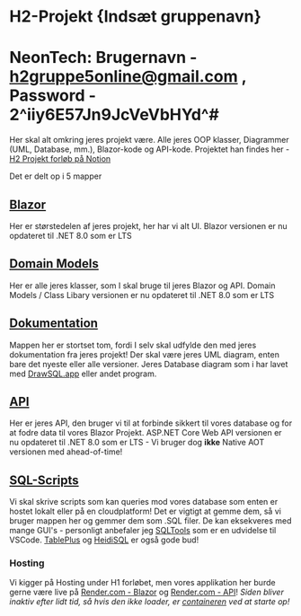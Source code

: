 # H2-Projekt {Indsæt gruppenavn}
# NeonTech: Brugernavn - h2gruppe5online@gmail.com , Password - 2^iiy6E57Jn9JcVeVbHYd^#


Her skal alt omkring jeres projekt være. Alle jeres OOP klasser, Diagrammer (UML, Database, mm.), Blazor-kode og API-kode. 
Projektet han findes her - [H2 Projekt forløb på Notion](https://mercantec.notion.site/Projekt-H2-Booking-side-33e086a54fd84630b2c63bd67a5066d2?pvs=4)

Det er delt op i 5 mapper 

## [Blazor](https://github.com/MAGS-Template/H2-Projekt/tree/main/Blazor)
Her er størstedelen af jeres projekt, her har vi alt UI. 
Blazor versionen er nu opdateret til .NET 8.0 som er LTS

## [Domain Models](https://github.com/MAGS-Template/H2-Projekt/tree/main/DomainModels)
Her er alle jeres klasser, som I skal bruge til jeres Blazor og API. 
Domain Models / Class Libary versionen er nu opdateret til .NET 8.0 som er LTS

## [Dokumentation](https://github.com/MAGS-Template/H2-Projekt/tree/main/Dokumentation)
Mappen her er stortset tom, fordi I selv skal udfylde den med jeres dokumentation fra jeres projekt! Der skal være jeres UML diagram, enten bare det nyeste eller alle versioner. 
Jeres Database diagram som i har lavet med [DrawSQL.app](drawsql.app) eller andet program.

## [API](https://github.com/MAGS-Template/H2-Projekt/tree/main/API)
Her er jeres API, den bruger vi til at forbinde sikkert til vores database og for at fodre data til vores Blazor Projekt.
ASP.NET Core Web API versionen er nu opdateret til .NET 8.0 som er LTS - Vi bruger dog <strong>ikke</strong> Native AOT versionen med ahead-of-time!

## [SQL-Scripts](https://github.com/MAGS-Template/H2-Projekt/tree/main/SQL-Scripts)
Vi skal skrive scripts som kan queries mod vores database som enten er hostet lokalt eller på en cloudplatform! Det er vigtigt at gemme dem, så vi bruger mappen her og gemmer dem som .SQL filer. De kan eksekveres med mange GUI's - personligt anbefaler jeg [SQLTools](https://www.notion.so/mercantec/VSCode-Extensions-f4e03a6568ee483f85d9fc018ba6baa7?pvs=4#e439f568d1fe4749afa04ee204f37ac9) som er en udvidelse til VSCode. [TablePlus](https://tableplus.com/) og [HeidiSQL](https://www.heidisql.com/) er også gode bud!

### Hosting
Vi kigger på Hosting under H1 forløbet, men vores applikation her burde gerne være live på [Render.com - Blazor](https://h2blazor.onrender.com/) og [Render.com - API](https://h2api.onrender.com/swagger/index.html)! *Siden bliver inaktiv efter lidt tid, så hvis den ikke loader, er [containeren](https://www.notion.so/mercantec/Containers-a9c3613888d342cca0221c7e0f68a767) ved at starte op!*

